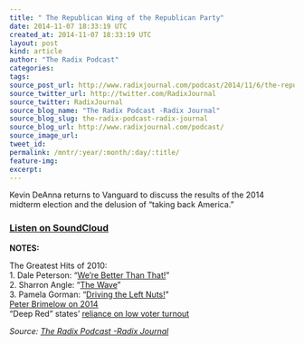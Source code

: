 ```yaml
---
title: " The Republican Wing of the Republican Party"
date: 2014-11-07 18:33:19 UTC
created_at: 2014-11-07 18:33:19 UTC
layout: post
kind: article
author: "The Radix Podcast"
categories: 
tags: 
source_post_url: http://www.radixjournal.com/podcast/2014/11/6/the-republican-wing-of-the-republican-party
source_twitter_url: http://twitter.com/RadixJournal
source_twitter: RadixJournal
source_blog_name: "The Radix Podcast -Radix Journal"
source_blog_slug: the-radix-podcast-radix-journal
source_blog_url: http://www.radixjournal.com/podcast/
source_image_url: 
tweet_id:
permalink: /mntr/:year/:month/:day/:title/
feature-img: 
excerpt:
---
```

<p>Kevin DeAnna returns to Vanguard to discuss the results of the 2014 midterm election and the delusion of “taking back America.”       </p>



<h3><a href="https://soundcloud.com/radixjournal/the-republican-wing-of-the-republican-party">Listen on SoundCloud</a></h3><p><strong>NOTES:</strong> </p>

<p>The Greatest Hits of 2010: <br>
1. Dale Peterson: “<a href="https://www.youtube.com/watch?v=jU7fhIO7DG0">We’re Better Than That!</a>” <br>
2. Sharron Angle: “<a href="https://www.youtube.com/watch?v=tIkNAA2y4I4">The Wave</a>” <br>
3. Pamela Gorman: “<a href="https://www.youtube.com/watch?v=GqnjzONrPiA">Driving the Left Nuts!</a>" <br>
<a href="http://www.vdare.com/articles/2014-midterms-good-news-for-gop-and-immigration-patriots-but-no-decsive-breakthrough">Peter Brimelow on 2014</a> <br>
“Deep Red” states’ <a href="http://fivethirtyeight.com/datalab/preliminary-turnout-numbers-are-way-down-from-2010-and-2012/">reliance on low voter turnout</a></p><div class="">
    <i>Source: <a href="http://www.radixjournal.com/podcast/">The Radix Podcast -Radix Journal</a></i>
</div>
